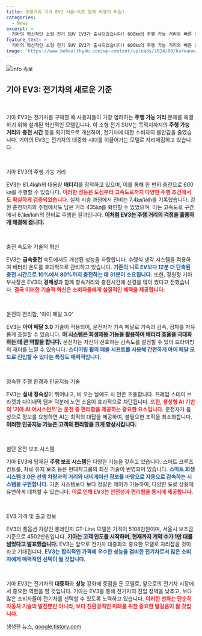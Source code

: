 ```yaml
---
title: 주행거리 기아 EV3 서울~속초 왕복 여행의 비밀!
categories:
  - News
excerpt: >
  기아의 혁신적인 소형 전기 SUV EV3가 출시되었습니다! 600㎞의 주행 가능 거리와 빠른 충전 속도를 자랑하며, 아이 페달 3.0으로 편안함까지 더했습니다. 전기차 대중화를 위한 기아의 정수, 지금 바로 확인해보세요!
feature_text: >
  기아의 혁신적인 소형 전기 SUV EV3가 출시되었습니다! 600㎞의 주행 가능 거리와 빠른 충전 속도를 자랑하며, 아이 페달 3.0으로 편안함까지 더했습니다. 전기차 대중화를 위한 기아의 정수, 지금 바로 확인해보세요!
image: 'https://www.behealthy4u.com/wp-content/uploads/2024/06/koreanews.jpg'
---
```


<p><img src="https://www.behealthy4u.com/wp-content/uploads/2024/06/koreanews.jpg" alt="info 속보" /></p>

<h2 data-ke-size="size26">기아 EV3: 전기차의 새로운 기준</h2>

<p data-ke-size="size16">&nbsp;</p>

<p>기아 EV3는 전기차를 구매할 때 사용자들이 가장 염려하는 <strong>주행 가능 거리</strong> 문제를 해결하기 위해 설계된 혁신적인 모델입니다. 이 소형 전기 SUV는 목적지까지의 <strong>주행 가능 거리</strong>와 <strong>충전 시간</strong> 등을 획기적으로 개선하여, 전기차에 대한 소비자의 불안감을 줄였습니다. 기아의 EV3는 전기차의 대중화 시대를 이끌어가는 모델로 자리매김하고 있습니다.</p>

<p data-ke-size="size16">&nbsp;</p>

<p>기아 EV3의 주행 가능 거리</p>

<p>EV3는 81.4㎾h의 대용량 <strong>배터리</strong>를 장착하고 있으며, 이를 통해 한 번의 충전으로 600㎞를 주행할 수 있습니다. <b><span style="color: #ee2323;">이러한 성능은 도심부터 고속도로까지 다양한 주행 조건에서도 확실하게 검증되었습니다.</span></b> 실제 시승 과정에서 전비는 7.4㎞/㎾h를 기록했습니다. 강원 춘천까지의 주행에서도 남은 거리 435㎞를 확인할 수 있었으며, 이는 고속도로 구간에서 8.1㎞/㎾h의 전비로 주행한 결과입니다. <b><span style="background-color: #21538527;">이처럼 EV3는 주행 거리의 걱정을 훌륭하게 해결해 줍니다.</span></b></p>

<p data-ke-size="size16">&nbsp;</p>

<p>충전 속도와 기술적 혁신</p>

<p>EV3는 <strong>급속충전</strong> 속도에서도 개선된 성능을 자랑합니다. 수랭식 냉각 시스템을 적용하여 배터리 온도를 효과적으로 관리하고 있습니다. <b><span style="color: #1a5490;">기존의 니로 EV보다 12분 더 단축된 충전 시간으로 10%에서 80%까지 충전하는 데 31분이 소요됩니다.</span></b> 또한, 정원정 기아 부사장은 EV3의 <strong>경제성</strong>과 함께 항속거리와 충전시간에 신경을 많이 썼다고 전했습니다. <b><span style="color: #ee2323;">결국 이러한 기술적 혁신은 소비자들에게 실질적인 혜택을 제공합니다.</span></b></p>

<p data-ke-size="size16">&nbsp;</p>

<p>운전의 편리함, '아이 페달 3.0'</p>

<p>EV3는 <strong>아이 페달 3.0</strong> 기술이 적용되어, 운전자가 가속 페달로 가속과 감속, 정차를 자유롭게 조절할 수 있습니다. <b><span style="background-color: #21538527;">이 시스템은 회생제동 기능을 활용하여 배터리 효율을 극대화하는 데 큰 역할을 합니다.</span></b> 운전자는 자신이 선호하는 감속도를 설정할 수 있어 드라이빙의 재미를 느낄 수 있습니다. <b><span style="color: #1a5490;">스티어링 휠의 패들 시프트를 사용해 간편하게 아이 페달 모드로 진입할 수 있다는 특징도 매력적입니다.</span></b></p>

<p data-ke-size="size16">&nbsp;</p>

<p>정숙한 주행 환경과 인공지능 기술</p>

<p>EV3는 <strong>실내 정숙성</strong>이 뛰어나고, 비 오는 날에도 차 안은 조용합니다. 프레임 스테이 브라켓과 다이내믹 댐퍼 덕분에 노면 소음이 효과적으로 차단됩니다. <b><span style="color: #ee2323;">또한, 생성형 AI 기반의 '기아 AI 어시스턴트'는 운전 중 편리함을 제공하는 중요한 요소입니다.</span></b> 운전자가 음성으로 정보를 요청하면 AI는 최적의 대답을 제공하여, 불필요한 조작을 최소화합니다. <b><span style="background-color: #21538527;">이러한 인공지능 기능은 고객의 편리함을 크게 향상시킵니다.</span></b></p>

<p data-ke-size="size16">&nbsp;</p>

<p>첨단 운전 보조 시스템</p>

<p>기아 EV3에 탑재된 <strong>주행 보조 시스템</strong>은 다양한 기능을 갖추고 있습니다. 스마트 크루즈 컨트롤, 차로 유지 보조 등은 현대차그룹의 최신 기술이 반영되어 있습니다. <b><span style="color: #1a5490;">스마트 회생 시스템 3.0은 선행 차량과의 거리와 내비게이션 정보를 바탕으로 자동으로 감속하는 시스템을 구현합니다.</span></b> 기존 시스템보다 보다 정밀한 제어가 가능하여, 다양한 도로 상황에 유연하게 대처할 수 있습니다. <b><span style="color: #ee2323;">이로 인해 EV3는 안전성과 편리함을 동시에 제공합니다.</span></b></p>

<p data-ke-size="size16">&nbsp;</p>

<p>EV3 가격 및 출고 정보</p>

<p>EV3의 풀옵션 차량인 롱레인지 GT-Line 모델은 가격이 5108만원이며, 서울시 보조금 기준으로 4502만원입니다. <b><span style="background-color: #21538527;">기아는 고객 인도를 시작하며, 현재까지 계약 수가 1만 대를 넘었다고 발표했습니다.</span></b> EV3는 앞으로 전기차 대중화의 중요한 모델로 자리잡을 것이라고 기대됩니다. <b><span style="color: #1a5490;">EV3는 합리적인 가격에 우수한 성능을 겸비한 전기차로서 많은 소비자에게 매력적인 선택이 될 것입니다.</span></b></p>

<p data-ke-size="size16">&nbsp;</p>

<p>기아 EV3는 전기차의 <strong>대중화</strong>와 <strong>성능</strong> 강화에 중점을 둔 모델로, 앞으로의 전기차 시장에서 중요한 역할을 할 것입니다. 기아는 EV3를 통해 전기차의 진입 장벽을 낮추고, 보다 많은 소비자들이 전기차를 선택할 수 있도록 노력하고 있습니다. <b><span style="color: #ee2323;">이러한 변화는 단순히 자동차 기술의 발전뿐만 아니라, 보다 친환경적인 미래를 위한 중요한 발걸음이 될 것입니다.</span></b></p>
생생한 뉴스, <a href="https://qoogle.tistory.com" rel="dofollow">qoogle.tistory.com</a>


